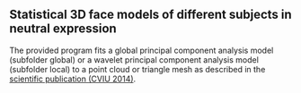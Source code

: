 ## Statistical 3D face models of different subjects in neutral expression

The provided program fits a global principal component analysis model (subfolder global) or a wavelet principal component analysis model (subfolder local) to a point cloud or triangle mesh as described in the [scientific publication (CVIU 2014)](https://www.google.com/url?q=https%3A%2F%2Farxiv.org%2Fpdf%2F1209.6491.pdf&sa=D&sntz=1&usg=AFQjCNFcR03CTbX1M0HCckejnKQdYvNpzg). 
